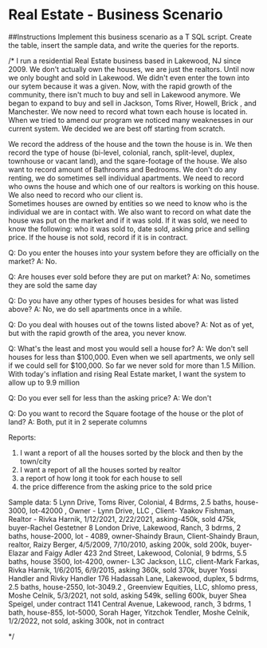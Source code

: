 # Real Estate - Business Scenario

##Instructions
Implement this business scenario as a T SQL script. Create the table, insert the sample data, and write the queries for the reports.

/*
I run a residential Real Estate business based in Lakewood, NJ since 2009. We don't actually own the houses, we are just the realtors.
Until now we only bought and sold in Lakewood. We didn't even enter the town into our sytem because it was a given. 
Now, with the rapid growth of the community, there isn't much to buy and sell in Lakewood anymore.
We began to expand to buy and sell in Jackson, Toms River, Howell, Brick , and Manchester. We now need to record what town each house is located in.
When we tried to amend our program we noticed many weaknesses in our current system. We decided we are best off starting from scratch.

We record the address of the house and the town the house is in. 
We then record the type of house (bi-level, colonial, ranch, split-level, duplex, townhouse or vacant land), and the sqare-footage of the house. 
We also want to record amount of Bathrooms and Bedrooms.
We don't do any renting, we do sometimes sell individual apartments.
We need to record who owns the house and which one of our realtors is working on this house. We also need to record who our client is.  
Sometimes houses are owned by entities so we need to know who is the individual we are in contact with.  We also want to record on what date 
the house was put on the market and if it was sold. If it was sold, we need to know the following: who it was sold to, date sold, asking price and selling price.
If the house is not sold, record if it is in contract. 

Q: Do you enter the houses into your system before they are officially on the market?
A: No.

Q: Are houses ever sold before they are put on market?
A: No, sometimes they are sold the same day

Q: Do you have any other types of houses besides for what was listed above? 
A: No, we do sell apartments once in a while.

Q: Do you deal with houses out of the towns listed above? 
A: Not as of yet, but with  the rapid growth of the area, you never know.

Q: What's the least and most you would sell a house for?
A: We don't sell houses for less than $100,000. Even when we sell apartments, we only sell if we could sell for $100,000. So far we never sold 
for more than 1.5 Million. With today's inflation and rising Real Estate market, I want the system to allow up to 9.9 million

Q: Do you ever sell for less than the asking price?
A: We don't

Q: Do you want to record the Square footage of the house or the plot of land? 
A: Both, put it in 2 seperate columns

Reports:

1) I want a report of all the houses sorted by the block and then by the town/city
2) I want a report of all the houses sorted by realtor
3) a report of how long it took for each house to sell
4) the price difference from the asking price to the sold price

Sample data:
5 Lynn Drive, Toms River, Colonial, 4 Bdrms, 2.5 baths, house-3000, lot-42000 , Owner - Lynn Drive, LLC , Client- Yaakov Fishman, Realtor - Rivka Harnik, 1/12/2021, 2/22/2021, asking-450k, sold 475k, buyer-Rachel Gestetner
8 London Drive, Lakewood, Ranch, 3 bdrms, 2 baths, house-2000, lot - 4089, owner-Shaindy Braun, Client-Shaindy Braun, realtor, Raizy Berger, 4/5/2009, 7/10/2010, asking 200k, sold 200k, buyer-Elazar and Faigy Adler
423 2nd Street, Lakewood, Colonial, 9 bdrms, 5.5 baths, house 3500, lot-4200, owner- L3C Jackson, LLC, client-Mark Farkas, Rivka Harnik, 1/6/2015, 6/9/2015, asking 360k, sold 370k, buyer Yossi Handler and Rivky Handler
176 Hadassah Lane, Lakewood, duplex, 5 bdrms, 2.5 baths, house-2550, lot-3049.2 , Greenview Equities, LLC, shlomo press, Moshe Celnik, 5/3/2021, not sold, asking 549k, selling 600k, buyer Shea Speigel, under contract
1141 Central Avenue, Lakewood, ranch, 3 bdrms, 1 bath, house-855, lot-5000, Sorah Hager, Yitzchok Tendler, Moshe Celnik, 1/2/2022, not sold, asking 300k, not in contract

*/
